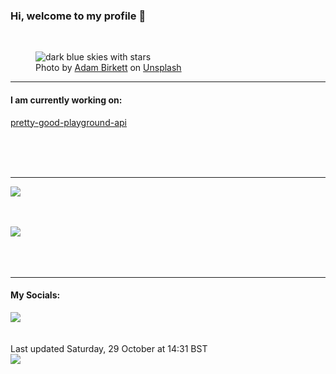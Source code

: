 <h3>Hi, welcome to my profile 👋</h3>

<br />
<figure>
  <img
    src="https://images.unsplash.com/photo-1487111094912-921182c44b79?crop=entropy&cs=tinysrgb&fit=max&fm=jpg&ixid=MnwyNzQ3MDB8MHwxfHJhbmRvbXx8fHx8fHx8fDE2NjcwNDY1OTQ&ixlib=rb-4.0.3&q=80&w=1080&auto=format"
    alt="dark blue skies with stars" 
  />
  <figcaption>Photo by <a
    href="https://unsplash.com/@abrkett?utm_source=Profile%20readme&utm_medium=referral">Adam Birkett</a> on <a
    href="https://unsplash.com/?utm_source=Profile%20readme&utm_medium=referral">Unsplash</a></figcaption>
</figure>


<hr />
<h4>I am currently working on:</h4>
<a href="https://github.com/ShaneLucy/pretty-good-playground-api">pretty-good-playground-api</a>

<br /><br /><br />

<hr />
<img
  src="https://github-readme-stats.vercel.app/api?username=shanelucy&show_icons=true&theme=calm"
/>
<br /><br /><br />

<img 
  src="https://github-readme-stats.vercel.app/api/top-langs/?username=shanelucy&theme=calm"
/>
<br /><br /><br /><br />
<hr />
<h4>My Socials:</h4>
<a href="https://uk.linkedin.com/in/shane-lucy-4735b616a">
  <img
    src="https://img.shields.io/badge/linkedin%20-%230077B5.svg?&style=for-the-badge&logo=linkedin&logoColor=white"
  />
</a>
<br /><br /><br />
Last updated Saturday, 29 October at 14:31 BST
<br />
<img
  src="https://github.com/ShaneLucy/ShaneLucy/workflows/README%20build/badge.svg"
/>
